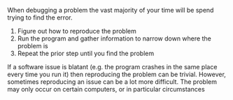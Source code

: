 

When debugging a problem the vast majority of your time will be spend trying to find the error.




1. Figure out how to reproduce the problem
2. Run the program and gather information to narrow down where the problem is
3. Repeat the prior step until you find the problem



If a software issue is blatant (e.g. the program crashes in the same place every time you run it) then reproducing the problem can be trivial. However, sometimes reproducing an issue can be a lot more difficult. The problem may only occur on certain computers, or in particular circumstances



